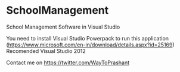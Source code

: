 # SchoolManagement
School Management Software in Visual Studio

You need to install Visual Studio Powerpack to run this application (https://www.microsoft.com/en-in/download/details.aspx?id=25169)
Recomended Visual Studio 2012

Contact me on https://twitter.com/WayToPrashant

